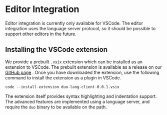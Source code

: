 # Editor Integration

Editor integration is currently only available for VSCode.
The editor integration uses the language server protocol, so it should be possible to support other editors in the future.

## Installing the VSCode extension

We provide a prebuilt `.vsix` extension which can be installed as an extension to VSCode.
The prebuilt extension is available as a release on our [GitHub page](https://github.com/duo-lang/vscode-plugin/releases/tag/latest) .
Once you have downloaded the extension, use the following command to install the extension as a plugin in VSCode.

```console
code --install-extension duo-lang-client-0.0.1.vsix
```
The extension itself provides syntax highlighting and indentation support.
The advanced features are implemented using a language server, and require the `duo` binary to be available on the path.
